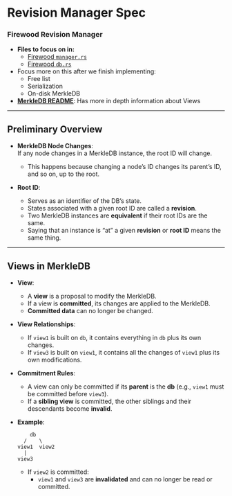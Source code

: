 # Revision Manager Spec

### Firewood Revision Manager
- **Files to focus on in:**
  - [Firewood `manager.rs`](https://github.com/ava-labs/firewood/blob/5e9db421cd195740d2269aea49548e97c7104f3b/firewood/src/manager.rs#L20)
  - [Firewood `db.rs`](https://github.com/ava-labs/firewood/blob/5e9db421cd195740d2269aea49548e97c7104f3b/firewood/src/db.rs#L11)
- Focus more on this after we finish implementing:
  - Free list
  - Serialization
  - On-disk MerkleDB
- [**MerkleDB README**](https://github.com/ava-labs/avalanchego/tree/master/x/merkledb): Has more in depth information about Views

---

## Preliminary Overview

- **MerkleDB Node Changes**:  
  If any node changes in a MerkleDB instance, the root ID will change.  
  - This happens because changing a node’s ID changes its parent’s ID, and so on, up to the root.

- **Root ID**:  
  - Serves as an identifier of the DB’s state.  
  - States associated with a given root ID are called a **revision**.  
  - Two MerkleDB instances are **equivalent** if their root IDs are the same.  
  - Saying that an instance is “at” a given **revision** or **root ID** means the same thing.

---

## Views in MerkleDB

- **View**:  
  - A **view** is a proposal to modify the MerkleDB.
  - If a view is **committed**, its changes are applied to the MerkleDB.
  - **Committed data** can no longer be changed.

- **View Relationships**:
  - If `view1` is built on `db`, it contains everything in `db` plus its own changes.
  - If `view3` is built on `view1`, it contains all the changes of `view1` plus its own modifications.

- **Commitment Rules**:
  - A view can only be committed if its **parent** is the **db** (e.g., `view1` must be committed before `view3`).
  - If a **sibling view** is committed, the other siblings and their descendants become **invalid**.

- **Example**:
    ```
        db
      /    \
    view1  view2
      |
    view3
    ```
  - If `view2` is committed:
    - `view1` and `view3` are **invalidated** and can no longer be read or committed.
